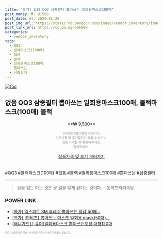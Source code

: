 ```yaml
--- 
title: "특가! 없음 QQ3 삼중필터 뽑아쓰는 일회용마스크100매" 
post_money: ₩. 9,500 
post_date: dt. 2020.01.29 
post_img_url: https://static.coupangcdn.com/image/vendor_inventory/images/2017/06/09/18/1/f28eaa85-adf4-4121-a570-0561f9620c4d.jpg 
post_link_url: https://coupa.ng/bnFE0w 
categories: 
  - vendor_inventory 
tags: 
  - QQ3 
  - 블랙마스크(100매) 
  - 없음 
  - 블랙 
  - 일회용마스크100매 
  - 뽑아쓰는 
  - 삼중필터 
--- 
```

[![foo](https://static.coupangcdn.com/image/vendor_inventory/images/2017/06/09/18/1/f28eaa85-adf4-4121-a570-0561f9620c4d.jpg)](https://coupa.ng/bnFE0w) 

## 없음 QQ3 삼중필터 뽑아쓰는 일회용마스크100매, 블랙마스크(100매) 블랙 
<p style="text-align: center;">**₩ 9,500**</p> 
<p style="text-align: center;"><span style="color: #898c8f; font-family: Georgia,Times,serif; font-size: 0.75em;">2020년01월29일에 작성되어, <br>가격변동 및 추가할인이 있을 수 있으니,<br> 상품 가격을 꼭!확인해주세요.<br>행복하세요~</span> 
</p>	 
<div markdown="0" style="text-align: center;"><a href="https://coupa.ng/bnFE0w" class="btn btn--success">상품가격 및 후기 보러가기</a></div> 
<br><br> 
  #QQ3 #블랙마스크(100매) #없음 #블랙 #일회용마스크100매 #뽑아쓰는 #삼중필터 
<hr> 

> 길을 잃는 다는 것은 곧 길을 알게 된다는 것이다. – 동아프리카속담 


### POWER LINK

* <a href="https://blog.naver.com/an0733/221790457556" target="_blank">[특가] 엑스퍼트 3M 후레쉬 뽑아쓰는 장갑 50매...</a>
* <a href="https://blog.naver.com/santokki14/221790722704" target="_blank">[특가] [하비즈] 뽑아쓰는 마스크 일회용 mask(50매)...</a>
* <a href="https://blog.naver.com/fasyy4321/221789465628" target="_blank">[애니가드] [ 큐어]일회용마스크 뽑아쓰는포장 대형120매</a>

<span style="color: #898c8f; font-family: Georgia,Times,serif; font-size: 0.55em;">파트너스활동으로 작성자에게 일정액의 커미션이 제공될수 있습니다.</span> 
